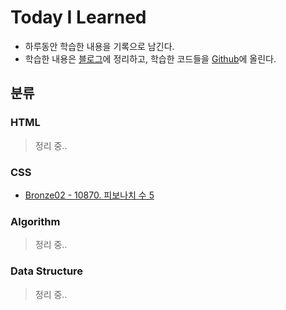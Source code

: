 # Today I Learned
  
+ 하루동안 학습한 내용을 기록으로 남긴다.
+ 학습한 내용은 [블로그](https://kimkkoo.tistory.com/ "내 블로그")에 정리하고, 학습한 코드들을 [Github](https://github.com/MIN-04/TIL/ "내 Github")에 올린다.
  
## 분류
### HTML
  
> 정리 중..
  
### CSS
  
+ [Bronze02 - 10870. 피보나치 수 5](https://github.com/MIN-04/CodingTest-Baekjoon/blob/master/Tag/DP/No10870.java "Bronze02 - 10870. 피보나치 수 5")
  
### Algorithm
  
> 정리 중..
  
### Data Structure
  
> 정리 중..
  

